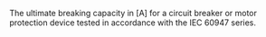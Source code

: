 ﻿The ultimate breaking capacity in [A] for a circuit breaker or motor protection device tested in accordance with the IEC 60947 series.
